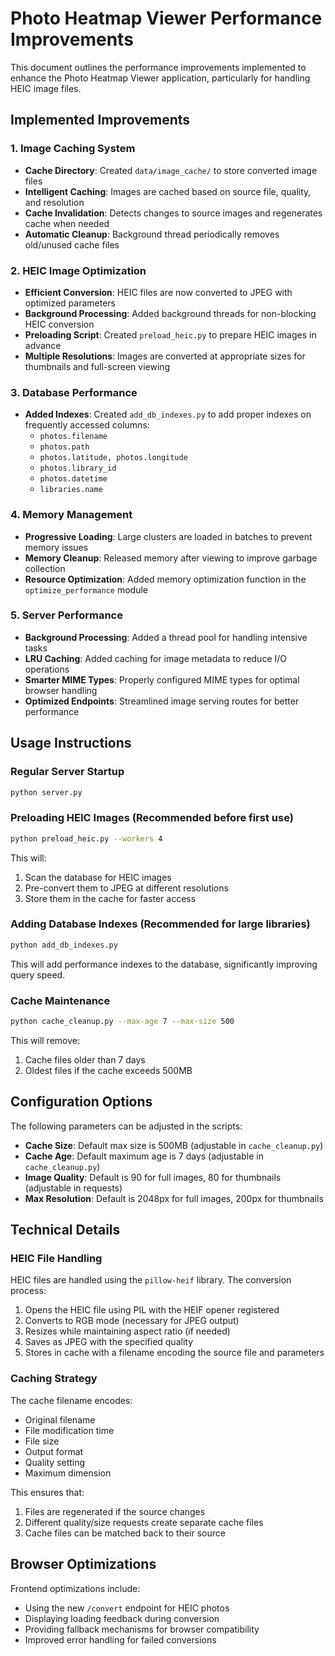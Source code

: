 # Photo Heatmap Viewer Performance Improvements

This document outlines the performance improvements implemented to enhance the Photo Heatmap Viewer application, particularly for handling HEIC image files.

## Implemented Improvements

### 1. Image Caching System

- **Cache Directory**: Created `data/image_cache/` to store converted image files
- **Intelligent Caching**: Images are cached based on source file, quality, and resolution
- **Cache Invalidation**: Detects changes to source images and regenerates cache when needed
- **Automatic Cleanup**: Background thread periodically removes old/unused cache files

### 2. HEIC Image Optimization

- **Efficient Conversion**: HEIC files are now converted to JPEG with optimized parameters
- **Background Processing**: Added background threads for non-blocking HEIC conversion
- **Preloading Script**: Created `preload_heic.py` to prepare HEIC images in advance
- **Multiple Resolutions**: Images are converted at appropriate sizes for thumbnails and full-screen viewing

### 3. Database Performance

- **Added Indexes**: Created `add_db_indexes.py` to add proper indexes on frequently accessed columns:
  - `photos.filename`
  - `photos.path`
  - `photos.latitude, photos.longitude`
  - `photos.library_id`
  - `photos.datetime`
  - `libraries.name`

### 4. Memory Management

- **Progressive Loading**: Large clusters are loaded in batches to prevent memory issues
- **Memory Cleanup**: Released memory after viewing to improve garbage collection
- **Resource Optimization**: Added memory optimization function in the `optimize_performance` module

### 5. Server Performance

- **Background Processing**: Added a thread pool for handling intensive tasks
- **LRU Caching**: Added caching for image metadata to reduce I/O operations
- **Smarter MIME Types**: Properly configured MIME types for optimal browser handling
- **Optimized Endpoints**: Streamlined image serving routes for better performance

## Usage Instructions

### Regular Server Startup

```bash
python server.py
```

### Preloading HEIC Images (Recommended before first use)

```bash
python preload_heic.py --workers 4
```

This will:
1. Scan the database for HEIC images
2. Pre-convert them to JPEG at different resolutions
3. Store them in the cache for faster access

### Adding Database Indexes (Recommended for large libraries)

```bash
python add_db_indexes.py
```

This will add performance indexes to the database, significantly improving query speed.

### Cache Maintenance

```bash
python cache_cleanup.py --max-age 7 --max-size 500
```

This will remove:
1. Cache files older than 7 days
2. Oldest files if the cache exceeds 500MB

## Configuration Options

The following parameters can be adjusted in the scripts:

- **Cache Size**: Default max size is 500MB (adjustable in `cache_cleanup.py`)
- **Cache Age**: Default maximum age is 7 days (adjustable in `cache_cleanup.py`)
- **Image Quality**: Default is 90 for full images, 80 for thumbnails (adjustable in requests)
- **Max Resolution**: Default is 2048px for full images, 200px for thumbnails

## Technical Details

### HEIC File Handling

HEIC files are handled using the `pillow-heif` library. The conversion process:

1. Opens the HEIC file using PIL with the HEIF opener registered
2. Converts to RGB mode (necessary for JPEG output)
3. Resizes while maintaining aspect ratio (if needed)
4. Saves as JPEG with the specified quality
5. Stores in cache with a filename encoding the source file and parameters

### Caching Strategy

The cache filename encodes:
- Original filename
- File modification time
- File size
- Output format
- Quality setting
- Maximum dimension

This ensures that:
1. Files are regenerated if the source changes
2. Different quality/size requests create separate cache files
3. Cache files can be matched back to their source

## Browser Optimizations

Frontend optimizations include:
- Using the new `/convert` endpoint for HEIC photos
- Displaying loading feedback during conversion
- Providing fallback mechanisms for browser compatibility
- Improved error handling for failed conversions
